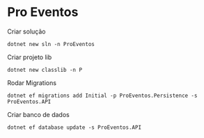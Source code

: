 # Pro Eventos


Criar solução
```
dotnet new sln -n ProEventos
```


Criar projeto lib
```
dotnet new classlib -n P
```

Rodar Migrations
```
dotnet ef migrations add Initial -p ProEventos.Persistence -s ProEventos.API
```


Criar banco de dados 
```
dotnet ef database update -s ProEventos.API
```
